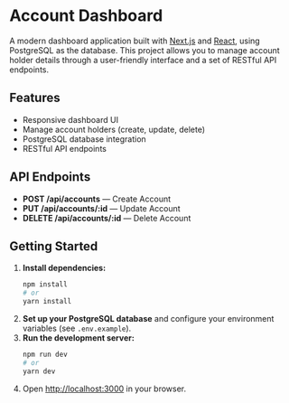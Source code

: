 # Account Dashboard

A modern dashboard application built with [Next.js](https://nextjs.org) and [React](https://react.dev), using PostgreSQL as the database. This project allows you to manage account holder details through a user-friendly interface and a set of RESTful API endpoints.

## Features

- Responsive dashboard UI
- Manage account holders (create, update, delete)
- PostgreSQL database integration
- RESTful API endpoints

## API Endpoints

- **POST /api/accounts** — Create Account
- **PUT /api/accounts/:id** — Update Account
- **DELETE /api/accounts/:id** — Delete Account

## Getting Started

1. **Install dependencies:**
   ```bash
   npm install
   # or
   yarn install
   ```
2. **Set up your PostgreSQL database** and configure your environment variables (see `.env.example`).
3. **Run the development server:**
   ```bash
   npm run dev
   # or
   yarn dev
   ```
4. Open [http://localhost:3000](http://localhost:3000) in your browser.


